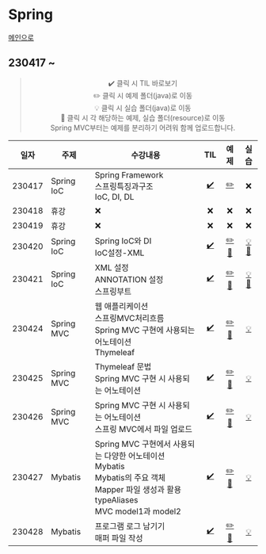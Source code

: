 # Spring
[메인으로](https://github.com/sylee990205/lsy_dktechin_study)
## 230417 ~ 

<div align = "center"> 

> :heavy_check_mark: 클릭 시 TIL 바로보기  
> :pencil2: 클릭 시 예제 폴더(java)로 이동  
> :bulb: 클릭 시 실습 폴더(java)로 이동    
> :orange_book: 클릭 시 각 해당하는 예제, 실습 폴더(resource)로 이동<br>
> Spring MVC부터는 예제를 분리하기 어려워 함께 업로드합니다.

| 일자      | 주제 | 수강내용       | TIL | 예제 | 실습 | 
| -------- | ----  |--------------- | :---: | :---: | :---: | 
| 230417 | Spring IoC  |Spring Framework<br>스프링특징과구조<br>IoC, DI, DL | [:heavy_check_mark:](/TIL/08.%20Spring%20IoC/230417_Spring_day1.md) | [:pencil2:](/intellij/springiocedu/src/main/java/FirstApp.java) | :x:
| 230418 | 휴강 | :x: | :x: | :x: | :x: |
| 230419 | 휴강 | :x: | :x: | :x: | :x: |
| 230420 | Spring IoC |Spring IoC와 DI<br>IoC설정-XML | [:heavy_check_mark:](/TIL/08.%20Spring%20IoC/230420_Spring_day2.md) | [:pencil2:](/intellij/springiocedu/src/main/java/day2/) [:orange_book:](/intellij/springiocedu/src/main/resources/day2/) | [:bulb:](/intellij/springiocedu/src/main/java/day2/exercise/) [:orange_book:](/intellij/springiocedu/src/main/resources/day2/exercise/)
| 230421 | Spring IoC | XML 설정<br>ANNOTATION 설정<BR>스프링부트 | [:heavy_check_mark:](/TIL/08.%20Spring%20IoC/230421_Spring_day3.md) |[:pencil2:](/intellij/springiocedu/src/main/java/day3/) [:orange_book:](/intellij/springiocedu/src/main/resources/day3/) | [:bulb:](/intellij/springiocedu/src/main/java/day3/exercise/exam3/) [:orange_book:](/intellij/springiocedu/src/main/resources/day3/exercise/exam3.xml) 
| 230424 | Spring MVC | 웹 애플리케이션<br>스프링MVC처리흐름<br>Spring MVC 구현에 사용되는 어노테이션<br>Thymeleaf| [:heavy_check_mark:](/TIL/08.%20Spring/230424_Spring_day4.md) |[:pencil2:](/intellij/springedu/src/main/java/com/example/springedu/) [:orange_book:](/intellij/springedu/src/main/resources/) | [:bulb:](/Spring%20exercise/230424/) 
| 230425 | Spring MVC | Thymeleaf 문법<br>Spring MVC 구현 시 사용되는 어노테이션 | [:heavy_check_mark:](/TIL/08.%20Spring/230425_Spring_day5.md) | [:pencil2:](/intellij/springedu/src/main/java/com/example/springedu/) [:orange_book:](/intellij/springedu/src/main/resources/) | [:bulb:](/Spring%20exercise/230425/) 
| 230426 | Spring MVC | Spring MVC 구현 시 사용되는 어노테이션<br>스프링 MVC에서 파일 업로드 | [:heavy_check_mark:](/TIL/08.%20Spring/230426_Spring_day6.md) | [:pencil2:](/intellij/springedu/src/main/java/com/example/springedu/) [:orange_book:](/intellij/springedu/src/main/resources/) | [:bulb:](/Spring%20exercise/230426/)
| 230427 | Mybatis | Spring MVC 구현에서 사용되는 다양한 어노테이션<br>Mybatis<br>Mybatis의 주요 객체<br>Mapper 파일 생성과 활용<br>typeAliases<br>MVC model1과 model2 | [:heavy_check_mark:](/TIL/08.%20Spring/230427_Spring_day7.md) | [:pencil2:](/intellij/springedu/src/main/java/com/example/springedu/) [:orange_book:](/intellij/springedu/src/main/resources/) | [:bulb:](/Spring%20exercise/230427/) 
| 230428 | Mybatis | 프로그램 로그 남기기<br>매퍼 파일 작성 | [:heavy_check_mark:](/TIL/08.%20Spring/230428_Spring_day8.md) | [:pencil2:](/intellij/springedu/src/main/java/com/example/springedu/) [:orange_book:](/intellij/springedu/src/main/resources/) | [:bulb:](/Spring%20exercise/230428/) 
</div>

